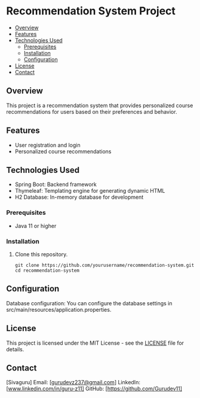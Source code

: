 # Recommendation System Project

<!-- TOC -->

- [Overview](#overview)
- [Features](#features)
- [Technologies Used](#technologies-used)
  - [Prerequisites](#prerequisites)
  - [Installation](#installation)
  - [Configuration](#configuration)
- [License](#license)
- [Contact](#contact)

<!-- /TOC -->

## Overview

This project is a recommendation system that provides personalized course recommendations for users based on their preferences and behavior.

## Features

- User registration and login
- Personalized course recommendations
  

## Technologies Used

- Spring Boot: Backend framework
- Thymeleaf: Templating engine for generating dynamic HTML
- H2 Database: In-memory database for development

### Prerequisites

- Java 11 or higher


### Installation
1. Clone this repository.
   ```shell
   git clone https://github.com/yourusername/recommendation-system.git
   cd recommendation-system
   
 ## Configuration
Database configuration: You can configure the database settings in src/main/resources/application.properties.


## License
This project is licensed under the MIT License - see the [LICENSE](LICENSE) file for details.



## Contact
[Sivaguru]
Email: [gurudevz237@gmail.com]
LinkedIn: [www.linkedin.com/in/guru-z11]
GitHub: [https://github.com/Gurudev11]
